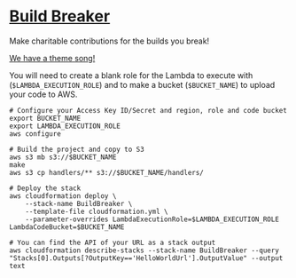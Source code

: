 # [Build Breaker](https://twitter.com/nchlswhttkr/status/1121322470592499713)

Make charitable contributions for the builds you break!

[We have a theme song!](https://youtu.be/YPG5ASujyZg)

You will need to create a blank role for the Lambda to execute with (`$LAMBDA_EXECUTION_ROLE`) and to make a bucket (`$BUCKET_NAME`) to upload your code to AWS.

```
# Configure your Access Key ID/Secret and region, role and code bucket
export BUCKET_NAME
export LAMBDA_EXECUTION_ROLE
aws configure

# Build the project and copy to S3
aws s3 mb s3://$BUCKET_NAME
make
aws s3 cp handlers/** s3://$BUCKET_NAME/handlers/

# Deploy the stack
aws cloudformation deploy \
    --stack-name BuildBreaker \
    --template-file cloudformation.yml \
    --parameter-overrides LambdaExecutionRole=$LAMBDA_EXECUTION_ROLE LambdaCodeBucket=$BUCKET_NAME

# You can find the API of your URL as a stack output
aws cloudformation describe-stacks --stack-name BuildBreaker --query "Stacks[0].Outputs[?OutputKey=='HelloWorldUrl'].OutputValue" --output text
```
